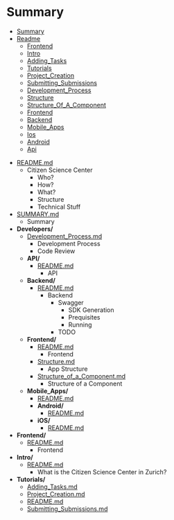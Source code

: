 # Summary 

* [Summary](./SUMMARY.md) 
* [Readme](./README.md) 
  * [Frontend](./Frontend/README.md) 
  * [Intro](./Intro/README.md) 
   * [Adding_Tasks](./Tutorials/Adding_Tasks.md) 
  * [Tutorials](./Tutorials/README.md) 
   * [Project_Creation](./Tutorials/Project_Creation.md) 
   * [Submitting_Submissions](./Tutorials/Submitting_Submissions.md) 
   * [Development_Process](./Developers/Development_Process.md) 
    * [Structure](./Developers/Frontend/Structure.md) 
    * [Structure_Of_A_Component](./Developers/Frontend/Structure_of_a_Component.md) 
   * [Frontend](./Developers/Frontend/README.md) 
   * [Backend](./Developers/Backend/README.md) 
   * [Mobile_Apps](./Developers/Mobile_Apps/README.md) 
    * [Ios](./Developers/Mobile_Apps/iOS/README.md) 
    * [Android](./Developers/Mobile_Apps/Android/README.md) 
   * [Api](./Developers/API/README.md) 
<!-- filetree -->

 - [README.md](./README.md)
    - Citizen Science Center
      - Who?
      - How?
      - What?
      - Structure
      - Technical Stuff
 - [SUMMARY.md](./SUMMARY.md)
    - Summary
 - **Developers/**
   - [Development_Process.md](./Developers/Development_Process.md)
      - Development Process
      - Code Review
   - **API/**
     - [README.md](./Developers/API/README.md)
        - API
   - **Backend/**
     - [README.md](./Developers/Backend/README.md)
        - Backend
          - Swagger
            - SDK Generation
            - Prequisites
            - Running
          - TODO
   - **Frontend/**
     - [README.md](./Developers/Frontend/README.md)
        - Frontend
     - [Structure.md](./Developers/Frontend/Structure.md)
        - App Structure
     - [Structure_of_a_Component.md](./Developers/Frontend/Structure_of_a_Component.md)
        - Structure of a Component
   - **Mobile_Apps/**
     - [README.md](./Developers/Mobile_Apps/README.md)
     - **Android/**
       - [README.md](./Developers/Mobile_Apps/Android/README.md)
     - **iOS/**
       - [README.md](./Developers/Mobile_Apps/iOS/README.md)
 - **Frontend/**
   - [README.md](./Frontend/README.md)
      - Frontend
 - **Intro/**
   - [README.md](./Intro/README.md)
      - What is the Citizen Science Center in Zurich?
 - **Tutorials/**
   - [Adding_Tasks.md](./Tutorials/Adding_Tasks.md)
   - [Project_Creation.md](./Tutorials/Project_Creation.md)
   - [README.md](./Tutorials/README.md)
   - [Submitting_Submissions.md](./Tutorials/Submitting_Submissions.md)

<!-- filetreestop -->
